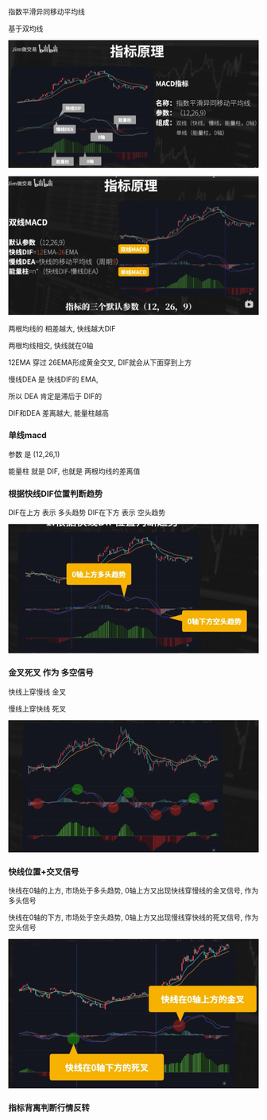 指数平滑异同移动平均线

基于双均线


![](../../assets/Pasted%20image%2020240508011248.png)



![](../../assets/Pasted%20image%2020240508011326.png)

两根均线的 相差越大, 快线越大DIF

两根均线相交, 快线就在0轴


12EMA 穿过 26EMA形成黄金交叉,  DIF就会从下面穿到上方


慢线DEA 是 快线DIF的 EMA, 

所以 DEA 肯定是滞后于 DIF的



DIF和DEA 差离越大, 能量柱越高



### 单线macd

参数 是 (12,26,1)

能量柱 就是 DIF, 也就是 两根均线的差离值



### 根据快线DIF位置判断趋势


DIF在上方 表示 多头趋势
DIF在下方 表示 空头趋势

![](../../assets/Pasted%20image%2020240508013233.png)

### 金叉死叉 作为 多空信号

快线上穿慢线 金叉

慢线上穿快线 死叉

![](../../assets/Pasted%20image%2020240508013220.png)

### 快线位置+交叉信号

快线在0轴的上方,  市场处于多头趋势, 0轴上方又出现快线穿慢线的金叉信号, 作为多头信号

快线在0轴的下方,  市场处于空头趋势, 0轴上方又出现慢线穿快线的死叉信号, 作为空头信号

![](../../assets/Pasted%20image%2020240508013441.png)
### 指标背离判断行情反转


